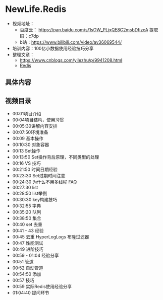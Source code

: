 # NewLife.Redis

- 视频地址：
  - 百度云： https://pan.baidu.com/s/1sOW_PLjxQE8C2msbDfizeA 提取码：c7dp
  - b站：https://www.bilibili.com/video/av36069544/
- 培训内容：100亿小数据使用经验技巧分享
- 整理文章：
  - https://www.cnblogs.com/yilezhu/p/9941208.html
  - [Redis](/Redis)

## 具体内容

## 视频目录

- 00:01项目介绍
- 00:04项目结构，使用习惯
- 00:05:30讲解内容安排
- 00:07:50环境准备
- 00:09 基本操作
- 00:10:30 对象容器
- 00:13 Set操作
- 00:13:50 Set操作背后原理，不同类型的处理
- 00:16 VS 技巧
- 00:21:50 时间日期经验
- 00:23:30 Set过期时间注意
- 00:24:30 为什么不用多线程 FAQ
- 00:27:30 list
- 00:28:50 list举例
- 00:30:30 key构建技巧
- 00:32:55 字典
- 00:35:20 队列
- 00:38:50 集合
- 00:40 set 去重
- 00:41 - 43 经验
- 00:45 去重 HyperLogLogs 布隆过滤器
- 00:47 性能测试
- 00:49 进阶技巧
- 00:59 - 01:04 经验分享
- 00:51 管道
- 00:52 自动管道
- 00:54:50 添加
- 00:57 技巧
- 00:59 实际Redis使用经验分享
- 01:04:40 提问环节
